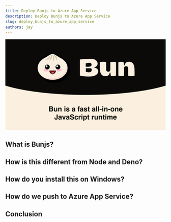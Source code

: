 ```yaml
---
title: Deploy Bunjs to Azure App Service
description: Deploy Bunjs to Azure App Service
slug: deploy_bunjs_to_azure_app_service
authors: jay
---
```


[![Alt text](./bunjslogo.png)](/deploying_bunjs_to_azure_app_service)
<!--truncate-->

## What is Bunjs?
## How is this different from Node and Deno?
## How do you install this on Windows?
## How do we push to Azure App Service?
## Conclusion
